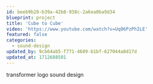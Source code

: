 ```yaml
---
id: beeb9b20-b39a-42b8-938c-2a6ea0ba9d34
blueprint: project
title: 'Cube to Cube'
video: 'https://www.youtube.com/watch?v=Uq06PzPhILE'
featured: false
categories:
  - sound-design
updated_by: 9cb64ab5-f771-4689-b1bf-627044a8d17d
updated_at: 1712688501
---
```

transformer logo sound design
